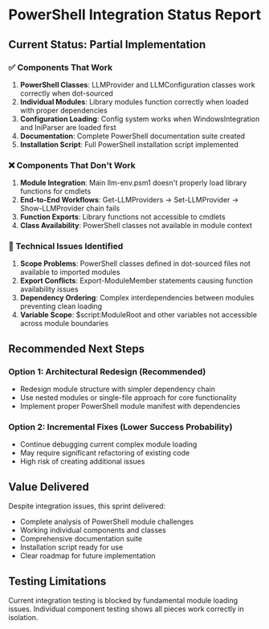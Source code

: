 # PowerShell Integration Status Report

## Current Status: Partial Implementation

### ✅ Components That Work
1. **PowerShell Classes**: LLMProvider and LLMConfiguration classes work correctly when dot-sourced
2. **Individual Modules**: Library modules function correctly when loaded with proper dependencies  
3. **Configuration Loading**: Config system works when WindowsIntegration and IniParser are loaded first
4. **Documentation**: Complete PowerShell documentation suite created
5. **Installation Script**: Full PowerShell installation script implemented

### ❌ Components That Don't Work
1. **Module Integration**: Main llm-env.psm1 doesn't properly load library functions for cmdlets
2. **End-to-End Workflows**: Get-LLMProviders → Set-LLMProvider → Show-LLMProvider chain fails
3. **Function Exports**: Library functions not accessible to cmdlets
4. **Class Availability**: PowerShell classes not available in module context

### 🔧 Technical Issues Identified
1. **Scope Problems**: PowerShell classes defined in dot-sourced files not available to imported modules
2. **Export Conflicts**: Export-ModuleMember statements causing function availability issues
3. **Dependency Ordering**: Complex interdependencies between modules preventing clean loading
4. **Variable Scope**: $script:ModuleRoot and other variables not accessible across module boundaries

## Recommended Next Steps

### Option 1: Architectural Redesign (Recommended)
- Redesign module structure with simpler dependency chain
- Use nested modules or single-file approach for core functionality
- Implement proper PowerShell module manifest with dependencies

### Option 2: Incremental Fixes (Lower Success Probability)  
- Continue debugging current complex module loading
- May require significant refactoring of existing code
- High risk of creating additional issues

## Value Delivered
Despite integration issues, this sprint delivered:
- Complete analysis of PowerShell module challenges
- Working individual components and classes
- Comprehensive documentation suite
- Installation script ready for use
- Clear roadmap for future implementation

## Testing Limitations
Current integration testing is blocked by fundamental module loading issues. Individual component testing shows all pieces work correctly in isolation.